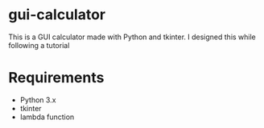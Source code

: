 # gui-calculator
This is a GUI calculator made with Python and tkinter. I designed this while following a tutorial

# Requirements
* Python 3.x
* tkinter 
* lambda function  